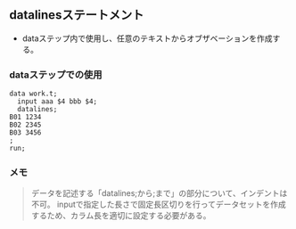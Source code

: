 ## datalinesステートメント

- dataステップ内で使用し、任意のテキストからオブザベーションを作成する。

### dataステップでの使用
``` sas
data work.t;
  input aaa $4 bbb $4;
  datalines;
B01 1234
B02 2345
B03 3456
;
run;
```

### メモ
> データを記述する「datalines;から;まで」の部分について、インデントは不可。
> inputで指定した長さで固定長区切りを行ってデータセットを作成するため、カラム長を適切に設定する必要がある。
